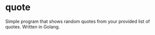 # quote
Simple program that shows random quotes from your provided list of quotes.
Written in Golang.
